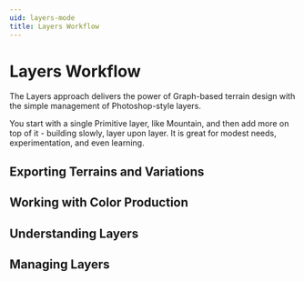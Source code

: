 ```yaml
---
uid: layers-mode
title: Layers Workflow
---
```

# Layers Workflow
The Layers approach delivers the power of Graph-based terrain design with the simple management of Photoshop-style layers.

You start with a single Primitive layer, like Mountain, and then add more on top of it - building slowly, layer upon layer. It is great for modest needs, experimentation, and even learning.

## Exporting Terrains and Variations
## Working with Color Production
## Understanding Layers
## Managing Layers
